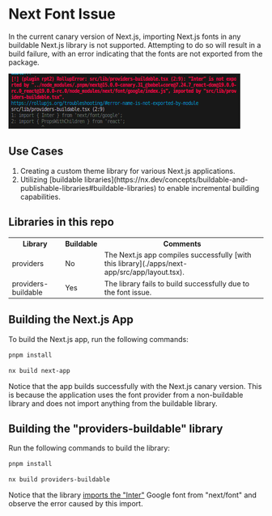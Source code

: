 <h1>Next Font Issue</h1>
<p>In the current canary version of Next.js, importing Next.js fonts in any buildable Next.js library is not supported. Attempting to do so will result in a build failure, with an error indicating that the fonts are not exported from the package.</p>
<img src="image.png" />

<h2>Use Cases</h2>
<ol>
    <li>Creating a custom theme library for various Next.js applications.</li>
    <li>Utilizing [buildable libraries](https://nx.dev/concepts/buildable-and-publishable-libraries#buildable-libraries) to enable incremental building capabilities.</li>
</ol>

<h2>Libraries in this repo</h2>
<table>
    <tr>
        <th>Library</th>
        <th>Buildable</th>
        <th>Comments</th>
    </tr>
    <tr>
        <td>providers</td>
        <td>No</td>
        <td>The Next.js app compiles successfully [with this library](./apps/next-app/src/app/layout.tsx).</td>
    </tr>
    <tr>
        <td>providers-buildable</td>
        <td>Yes</td>
        <td>The library fails to build successfully due to the font issue.</td>
    </tr>
</table>

<h2>Building the Next.js App</h2>
<p>To build the Next.js app, run the following commands:</p>

```bash
pnpm install
```

```bash
nx build next-app
```
<p>Notice that the app builds successfully with the Next.js canary version. This is because the application uses the font provider from a non-buildable library and does not import anything from the buildable library.</p>

<h2>Building the "providers-buildable" library</h2>
<p>Run the following commands to build the library:</p>

```bash 
pnpm install
```

```bash
nx build providers-buildable
```

Notice that the library <a href="./providers-buildable/src/lib/providers-buildable.tsx">imports the "Inter"</a> Google font from "next/font" and observe the error caused by this import.
